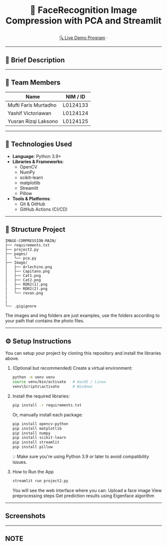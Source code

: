 # <p align="center">🚀 FaceRecognition Image Compression with PCA and Streamlit</p>

<p align="center">
  <a href="[URL_DEMO]" target="_blank">🔍 Live Demo Program</a> ·
</p>

---

## 📖 Brief Description

 

---

## 👥 Team Members

| Name                 | NIM / ID        |
| -------------------  | --------------- |
| Mufti Faris Murtadho | L0124133        |
| Yashif Victoriawan   | L0124124        |
| Yusran Rizqi Laksono | L0124125        |

---

## 🧰 Technologies Used

- **Language**: Python 3.9+  
- **Libraries & Frameworks**:  
  - OpenCV  
  - NumPy  
  - scikit-learn 
  - matplotlib 
  - Streamlit  
  - Pillow  
- **Tools & Platforms**:  
  - Git & GitHub  
  - GitHub Actions (CI/CD)

---

## 📁 Structure Project

```text
IMAGE-COMPRESSION-MAIN/
├── requirements.txt
├── project2.py
├── pages/
│   └── pca.py
├── Image/
│   ├── Arlechino.png
│   ├── Capitano.png
│   ├── Cat1.png
|   ├── Cat2.png
│   ├── RDR2(1).png
|   ├── RDR2(2).png
│   └── revan.png
|
|
└── .gigignore
```
The images and img folders are just examples, use the folders according to your path that contains the photo files.

---

## ⚙️ Setup Instructions

You can setup your project by cloning this repository and install the libraries above.

1. (Optional but recommended) Create a virtual environment:
   ```bash
   python -m venv venv
   source venv/bin/activate   # macOS / Linux
   venv\Scripts\activate      # Windows

2. Install the required libraries:
   ```bash
   pip install -r requirements.txt
   ```
   Or, manually install each package:
   ```bash
   pip install opencv-python
   pip install matplotlib
   pip install numpy
   pip install scikit-learn
   pip install streamlit
   pip install pillow
   ```
   💡 Make sure you're using Python 3.9 or later to avoid compatibility issues.

3. How to Run the App
   ```bash
   streamlit run project2.py  
   ```
   You will see the web interface where you can:
   Upload a face image
   View preprocessing steps
   Get prediction results using Eigenface algorithm

---

## Screenshots

---

## NOTE

